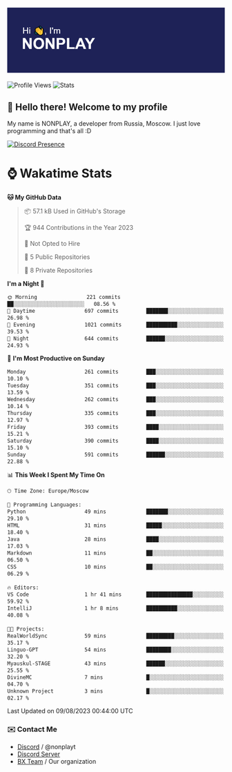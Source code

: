 ![Discord Presence](./header.png)
<br></br>
![Profile Views](https://komarev.com/ghpvc/?username=NONPLAYT&color=blue&style=for-the-badge)
![Stats](https://img.shields.io/badge/0%25-OPTIMIZED-orange?style=for-the-badge)


## :wave: Hello there! Welcome to my profile

My name is NONPLAY, a developer from Russia, Moscow. I just love programming and that's all :D

[![Discord Presence](https://lanyard.cnrad.dev/api/597087584090587177?showDisplayName=true)](https://discord.com/users/597087584090587177) 

# ⌚ Wakatime Stats

<!--START_SECTION:waka-->
**🐱 My GitHub Data** 

> 📦 57.1 kB Used in GitHub's Storage 
 > 
> 🏆 944 Contributions in the Year 2023
 > 
> 🚫 Not Opted to Hire
 > 
> 📜 5 Public Repositories 
 > 
> 🔑 8 Private Repositories 
 > 
**I'm a Night 🦉** 

```text
🌞 Morning                221 commits         ██░░░░░░░░░░░░░░░░░░░░░░░   08.56 % 
🌆 Daytime                697 commits         ███████░░░░░░░░░░░░░░░░░░   26.98 % 
🌃 Evening                1021 commits        ██████████░░░░░░░░░░░░░░░   39.53 % 
🌙 Night                  644 commits         ██████░░░░░░░░░░░░░░░░░░░   24.93 % 
```
📅 **I'm Most Productive on Sunday** 

```text
Monday                   261 commits         ███░░░░░░░░░░░░░░░░░░░░░░   10.10 % 
Tuesday                  351 commits         ███░░░░░░░░░░░░░░░░░░░░░░   13.59 % 
Wednesday                262 commits         ███░░░░░░░░░░░░░░░░░░░░░░   10.14 % 
Thursday                 335 commits         ███░░░░░░░░░░░░░░░░░░░░░░   12.97 % 
Friday                   393 commits         ████░░░░░░░░░░░░░░░░░░░░░   15.21 % 
Saturday                 390 commits         ████░░░░░░░░░░░░░░░░░░░░░   15.10 % 
Sunday                   591 commits         ██████░░░░░░░░░░░░░░░░░░░   22.88 % 
```


📊 **This Week I Spent My Time On** 

```text
🕑︎ Time Zone: Europe/Moscow

💬 Programming Languages: 
Python                   49 mins             ███████░░░░░░░░░░░░░░░░░░   29.10 % 
HTML                     31 mins             █████░░░░░░░░░░░░░░░░░░░░   18.40 % 
Java                     28 mins             ████░░░░░░░░░░░░░░░░░░░░░   17.03 % 
Markdown                 11 mins             ██░░░░░░░░░░░░░░░░░░░░░░░   06.50 % 
CSS                      10 mins             ██░░░░░░░░░░░░░░░░░░░░░░░   06.29 % 

🔥 Editors: 
VS Code                  1 hr 41 mins        ███████████████░░░░░░░░░░   59.92 % 
IntelliJ                 1 hr 8 mins         ██████████░░░░░░░░░░░░░░░   40.08 % 

🐱‍💻 Projects: 
RealWorldSync            59 mins             █████████░░░░░░░░░░░░░░░░   35.17 % 
Linguo-GPT               54 mins             ████████░░░░░░░░░░░░░░░░░   32.20 % 
Myauskul-STAGE           43 mins             ██████░░░░░░░░░░░░░░░░░░░   25.55 % 
DivineMC                 7 mins              █░░░░░░░░░░░░░░░░░░░░░░░░   04.70 % 
Unknown Project          3 mins              █░░░░░░░░░░░░░░░░░░░░░░░░   02.17 % 
```


 Last Updated on 09/08/2023 00:44:00 UTC
<!--END_SECTION:waka-->

### ✉️ Contact Me

- [Discord](https://discord.com/users/597087584090587177) / @nonplayt
- [Discord Server](https://discord.gg/p7cxhw7E2M)
- [BX Team](https://github.com/BX-Team) / Our organization
